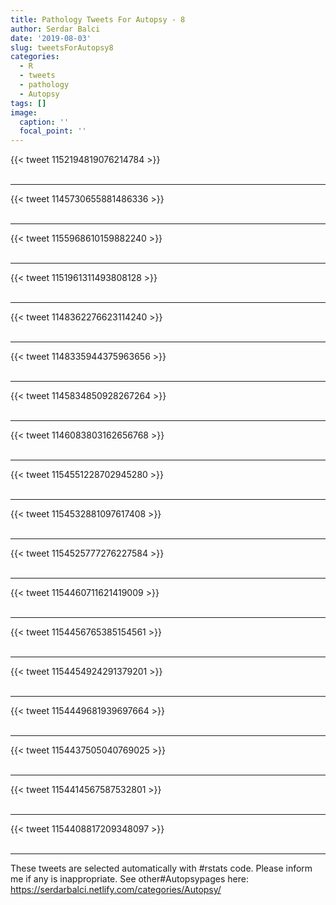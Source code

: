 ```yaml
---
title: Pathology Tweets For Autopsy - 8
author: Serdar Balci
date: '2019-08-03'
slug: tweetsForAutopsy8
categories:
  - R
  - tweets
  - pathology
  - Autopsy
tags: []
image:
  caption: ''
  focal_point: ''
---
```



{{< tweet 1152194819076214784 >}}
<br>
<br>
<hr>
{{< tweet 1145730655881486336 >}}
<br>
<br>
<hr>
{{< tweet 1155968610159882240 >}}
<br>
<br>
<hr>
{{< tweet 1151961311493808128 >}}
<br>
<br>
<hr>
{{< tweet 1148362276623114240 >}}
<br>
<br>
<hr>
{{< tweet 1148335944375963656 >}}
<br>
<br>
<hr>
{{< tweet 1145834850928267264 >}}
<br>
<br>
<hr>
{{< tweet 1146083803162656768 >}}
<br>
<br>
<hr>
{{< tweet 1154551228702945280 >}}
<br>
<br>
<hr>
{{< tweet 1154532881097617408 >}}
<br>
<br>
<hr>
{{< tweet 1154525777276227584 >}}
<br>
<br>
<hr>
{{< tweet 1154460711621419009 >}}
<br>
<br>
<hr>
{{< tweet 1154456765385154561 >}}
<br>
<br>
<hr>
{{< tweet 1154454924291379201 >}}
<br>
<br>
<hr>
{{< tweet 1154449681939697664 >}}
<br>
<br>
<hr>
{{< tweet 1154437505040769025 >}}
<br>
<br>
<hr>
{{< tweet 1154414567587532801 >}}
<br>
<br>
<hr>
{{< tweet 1154408817209348097 >}}
<br>
<br>
<hr>


These tweets are selected automatically with #rstats code. Please inform me if any is inappropriate.
See other#Autopsypages here: https://serdarbalci.netlify.com/categories/Autopsy/
